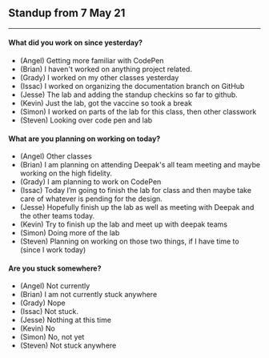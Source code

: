 ## Standup from 7 May 21

--- 

#### What did you work on since yesterday?
- (Angel) Getting more familiar with CodePen
- (Brian) I haven't worked on anything project related.
- (Grady) I worked on my other classes yesterday
- (Issac) I worked on organizing the documentation branch on GitHub
- (Jesse) The lab and adding the standup checkins so far to github.
- (Kevin) Just the lab, got the vaccine so took a break
- (Simon) I worked on parts of the lab for this class, then other classwork
- (Steven) Looking over code pen and lab 


#### What are you planning on working on today?
- (Angel) Other classes
- (Brian) I am planning on attending Deepak's all team meeting and maybe working on the high fidelity.
- (Grady) I am planning to work on CodePen
- (Issac) Today I’m going to finish the lab for class and then maybe take care of whatever is pending for the design. 
- (Jesse) Hopefully finish up the lab as well as meeting with Deepak and the other teams today.
- (Kevin) Try to finish up the lab and meet up with deepak teams
- (Simon) Doing more of the lab
- (Steven) Planning on working on those two things, if I have time to (since I work today)

#### Are you stuck somewhere?
- (Angel) Not currently
- (Brian) I am not currently stuck anywhere
- (Grady) Nope
- (Issac) Not stuck. 
- (Jesse) Nothing at this time
- (Kevin) No
- (Simon) No, not yet
- (Steven) Not stuck anywhere 